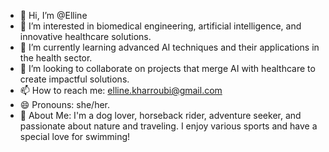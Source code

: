 - 👋 Hi, I’m @Elline 
- 👀 I’m interested in biomedical engineering, artificial intelligence, and innovative healthcare solutions.
- 🌱 I’m currently learning advanced AI techniques and their applications in the health sector.
- 💞️ I’m looking to collaborate on projects that merge AI with healthcare to create impactful solutions.
- 📫 How to reach me: elline.kharroubi@gmail.com
- 😄 Pronouns: she/her.
- 🌟 About Me: I'm a dog lover, horseback rider, adventure seeker, and passionate about nature and traveling. I enjoy various sports and have a special love for swimming!

<!---
BME2023/BME2023 is a ✨ special ✨ repository because its `README.md` (this file) appears on your GitHub profile.
You can click the Preview link to take a look at your changes.
--->
